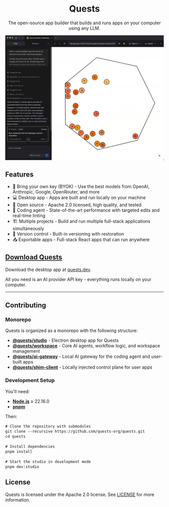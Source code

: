 <h1 align="center">Quests</h1>

<p align="center">
  The open-source app builder that builds and runs apps on your computer using any LLM.
</p>

![Quests Mac App](.github/assets/mac-app-1.png)

## Features

- 🔗 Bring your own key (BYOK) - Use the best models from OpenAI, Anthropic, Google, OpenRouter, and more
- 💻 Desktop app - Apps are built and run locally on your machine
- 🌟 Open source - Apache 2.0 licensed, high quality, and tested
- 🤖 Coding agent - State-of-the-art performance with targeted edits and real-time linting
- 🏗️ Multiple projects - Build and run multiple full-stack applications simultaneously
- 📂 Version control - Built-in versioning with restoration
- 📤 Exportable apps - Full-stack React apps that can run anywhere

## [Download Quests](https://quests.dev)

Download the desktop app at [quests.dev](https://quests.dev).

All you need is an AI provider API key - everything runs locally on your computer.

---

## Contributing

### Monorepo

Quests is organized as a monorepo with the following structure:

- **[@quests/studio](./apps/studio/)** - Electron desktop app for Quests
- **[@quests/workspace](./packages/workspace/)** - Core AI agents, workflow logic, and workspace management
- **[@quests/ai-gateway](./packages/ai-gateway/)** - Local AI gateway for the coding agent and user-built apps
- **[@quests/shim-client](./packages/shim-client/)** - Locally injected control plane for user apps

### Development Setup

You'll need:

- **[Node.js](https://nodejs.org/)** ≥ 22.16.0
- **[pnpm](https://pnpm.io/)**

Then:

```shell
# Clone the repository with submodules
git clone --recursive https://github.com/quests-org/quests.git
cd quests

# Install dependencies
pnpm install

# Start the studio in development mode
pnpm dev:studio
```

## License

Quests is licensed under the Apache 2.0 license. See [LICENSE](./LICENSE) for more information.
